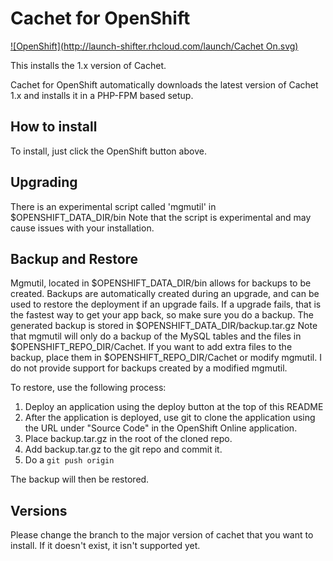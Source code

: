 # Cachet for OpenShift
[![OpenShift](http://launch-shifter.rhcloud.com/launch/Cachet On.svg)](https://openshift.redhat.com/app/console/application_type/custom?&cartridges%5B%5D=http://cartreflect-claytondev.rhcloud.com/github/boekkooi/openshift-cartridge-nginx&cartridges%5B%5D=http://cartreflect-claytondev.rhcloud.com/github/boekkooi/openshift-cartridge-php&cartridges%5B%5D=mysql-5.5&initial_git_url=https://github.com/ALinuxNinja/openshift-cachet.git&name=cachet&initial_git_branch=1.x)

This installs the 1.x version of Cachet.

Cachet for OpenShift automatically downloads the latest version of Cachet 1.x and installs it in a PHP-FPM based setup.

## How to install
To install, just click the OpenShift button above.

## Upgrading
There is an experimental script called 'mgmutil' in $OPENSHIFT_DATA_DIR/bin
Note that the script is experimental and may cause issues with your installation.

## Backup and Restore
Mgmutil, located in $OPENSHIFT_DATA_DIR/bin allows for backups to be created. Backups are automatically created during an upgrade, and can be used to restore the deployment if an upgrade fails. If a upgrade fails, that is the fastest way to get your app back, so make sure you do a backup.
The generated backup is stored in $OPENSHIFT_DATA_DIR/backup.tar.gz
Note that mgmutil will only do a backup of the MySQL tables and the files in $OPENSHIFT_REPO_DIR/Cachet. If you want to add extra files to the backup, place them in $OPENSHIFT_REPO_DIR/Cachet or modify mgmutil. I do not provide support for backups created by a modified mgmutil.

To restore, use the following process:
  1. Deploy an application using the deploy button at the top of this README
  2. After the application is deployed, use git to clone the application using the URL under "Source Code" in the OpenShift Online application.
  3. Place backup.tar.gz in the root of the cloned repo.
  4. Add backup.tar.gz to the git repo and commit it.
  5. Do a `git push origin`

The backup will then be restored.

## Versions
Please change the branch to the major version of cachet that you want to install.
If it doesn't exist, it isn't supported yet.

